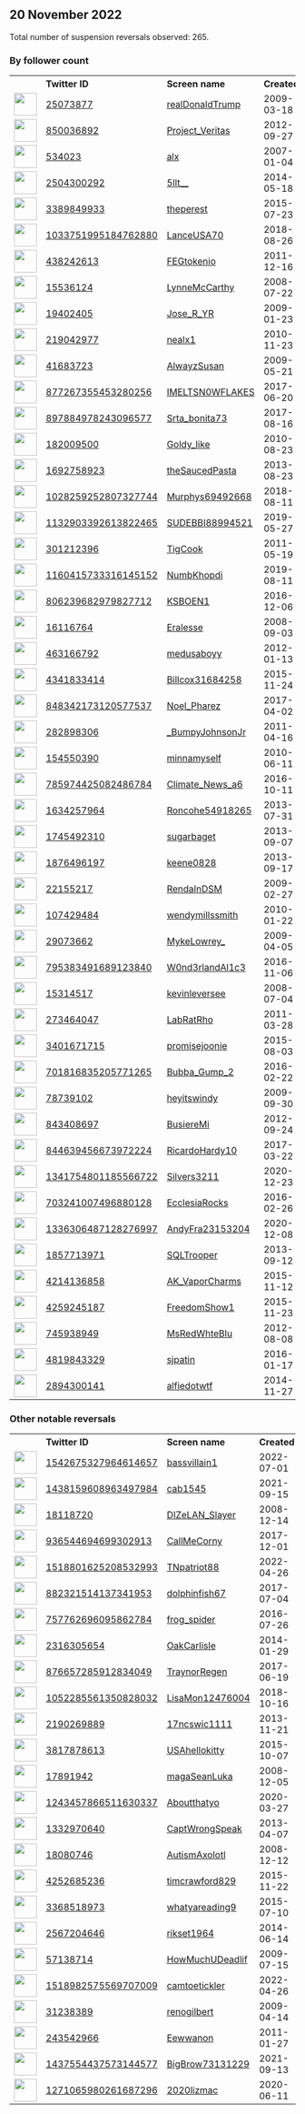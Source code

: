 
## 20 November 2022
Total number of suspension reversals observed: 265.

### By follower count
<table><tr><th></th><th align="left">Twitter ID</th><th align="left">Screen name</th>
<th align="left">Created</th><th align="left">Status</th><th align="left">Suspended</th><th align="left">Followers</th>
<tr><td><a href="https://pbs.twimg.com/profile_images/874276197357596672/kUuht00m_normal.jpg"><img src="https://pbs.twimg.com/profile_images/874276197357596672/kUuht00m_normal.jpg" width="40px" height="40px" align="center"/></a></td><td><a href="https://twitter.com/intent/user?user_id=25073877">25073877</a></td><td><a href="https://twitter.com/realDonaldTrump">realDonaldTrump</a></td><td>2009-03-18</td><td align="center"></td><td></td><td>86886014</td></tr>
<tr><td><a href="https://pbs.twimg.com/profile_images/974369108321095680/T0_h7cu7_normal.jpg"><img src="https://pbs.twimg.com/profile_images/974369108321095680/T0_h7cu7_normal.jpg" width="40px" height="40px" align="center"/></a></td><td><a href="https://twitter.com/intent/user?user_id=850036892">850036892</a></td><td><a href="https://twitter.com/Project_Veritas">Project_Veritas</a></td><td>2012-09-27</td><td align="center"></td><td></td><td>1141130</td></tr>
<tr><td><a href="https://pbs.twimg.com/profile_images/1601092604858335234/BCDVRLLN_normal.jpg"><img src="https://pbs.twimg.com/profile_images/1601092604858335234/BCDVRLLN_normal.jpg" width="40px" height="40px" align="center"/></a></td><td><a href="https://twitter.com/intent/user?user_id=534023">534023</a></td><td><a href="https://twitter.com/alx">alx</a></td><td>2007-01-04</td><td align="center"></td><td></td><td>502674</td></tr>
<tr><td><a href="https://pbs.twimg.com/profile_images/1616270741074223104/GrCJ2mji_normal.jpg"><img src="https://pbs.twimg.com/profile_images/1616270741074223104/GrCJ2mji_normal.jpg" width="40px" height="40px" align="center"/></a></td><td><a href="https://twitter.com/intent/user?user_id=2504300292">2504300292</a></td><td><a href="https://twitter.com/5llt__">5llt__</a></td><td>2014-05-18</td><td align="center"></td><td>2022-11-19</td><td>333066</td></tr>
<tr><td><a href="https://pbs.twimg.com/profile_images/1633213423080071169/ecr87l06_normal.jpg"><img src="https://pbs.twimg.com/profile_images/1633213423080071169/ecr87l06_normal.jpg" width="40px" height="40px" align="center"/></a></td><td><a href="https://twitter.com/intent/user?user_id=3389849933">3389849933</a></td><td><a href="https://twitter.com/theperest">theperest</a></td><td>2015-07-23</td><td align="center"></td><td>2022-11-18</td><td>98131</td></tr>
<tr><td><a href="https://pbs.twimg.com/profile_images/1635485080838717440/oeaHBg2q_normal.jpg"><img src="https://pbs.twimg.com/profile_images/1635485080838717440/oeaHBg2q_normal.jpg" width="40px" height="40px" align="center"/></a></td><td><a href="https://twitter.com/intent/user?user_id=1033751995184762880">1033751995184762880</a></td><td><a href="https://twitter.com/LanceUSA70">LanceUSA70</a></td><td>2018-08-26</td><td align="center"></td><td>2022-09-23</td><td>90765</td></tr>
<tr><td><a href="https://pbs.twimg.com/profile_images/1633447083783905283/mDo8GTJP_normal.png"><img src="https://pbs.twimg.com/profile_images/1633447083783905283/mDo8GTJP_normal.png" width="40px" height="40px" align="center"/></a></td><td><a href="https://twitter.com/intent/user?user_id=438242613">438242613</a></td><td><a href="https://twitter.com/FEGtokenio">FEGtokenio</a></td><td>2011-12-16</td><td align="center"></td><td></td><td>23305</td></tr>
<tr><td><a href="https://pbs.twimg.com/profile_images/1191625364969312257/lq-2VkSr_normal.jpg"><img src="https://pbs.twimg.com/profile_images/1191625364969312257/lq-2VkSr_normal.jpg" width="40px" height="40px" align="center"/></a></td><td><a href="https://twitter.com/intent/user?user_id=15536124">15536124</a></td><td><a href="https://twitter.com/LynneMcCarthy">LynneMcCarthy</a></td><td>2008-07-22</td><td align="center"></td><td></td><td>14723</td></tr>
<tr><td><a href="https://pbs.twimg.com/profile_images/1353024960843960322/bDH0cWVS_normal.png"><img src="https://pbs.twimg.com/profile_images/1353024960843960322/bDH0cWVS_normal.png" width="40px" height="40px" align="center"/></a></td><td><a href="https://twitter.com/intent/user?user_id=19402405">19402405</a></td><td><a href="https://twitter.com/Jose_R_YR">Jose_R_YR</a></td><td>2009-01-23</td><td align="center"></td><td></td><td>14638</td></tr>
<tr><td><a href="https://pbs.twimg.com/profile_images/1601351000790630401/yppoC4fA_normal.jpg"><img src="https://pbs.twimg.com/profile_images/1601351000790630401/yppoC4fA_normal.jpg" width="40px" height="40px" align="center"/></a></td><td><a href="https://twitter.com/intent/user?user_id=219042977">219042977</a></td><td><a href="https://twitter.com/nealx1">nealx1</a></td><td>2010-11-23</td><td align="center"></td><td>2022-11-19</td><td>13667</td></tr>
<tr><td><a href="https://pbs.twimg.com/profile_images/1721092994/SusanTweet_normal.jpg"><img src="https://pbs.twimg.com/profile_images/1721092994/SusanTweet_normal.jpg" width="40px" height="40px" align="center"/></a></td><td><a href="https://twitter.com/intent/user?user_id=41683723">41683723</a></td><td><a href="https://twitter.com/AlwayzSusan">AlwayzSusan</a></td><td>2009-05-21</td><td align="center"></td><td>2022-10-28</td><td>10361</td></tr>
<tr><td><a href="https://pbs.twimg.com/profile_images/1594458778572922880/B6FD8V_j_normal.jpg"><img src="https://pbs.twimg.com/profile_images/1594458778572922880/B6FD8V_j_normal.jpg" width="40px" height="40px" align="center"/></a></td><td><a href="https://twitter.com/intent/user?user_id=877267355453280256">877267355453280256</a></td><td><a href="https://twitter.com/IMELTSN0WFLAKES">IMELTSN0WFLAKES</a></td><td>2017-06-20</td><td align="center"></td><td></td><td>9967</td></tr>
<tr><td><a href="https://pbs.twimg.com/profile_images/1598745356451315726/UzogWBeP_normal.jpg"><img src="https://pbs.twimg.com/profile_images/1598745356451315726/UzogWBeP_normal.jpg" width="40px" height="40px" align="center"/></a></td><td><a href="https://twitter.com/intent/user?user_id=897884978243096577">897884978243096577</a></td><td><a href="https://twitter.com/Srta_bonita73">Srta_bonita73</a></td><td>2017-08-16</td><td align="center"></td><td></td><td>8801</td></tr>
<tr><td><a href="https://pbs.twimg.com/profile_images/1599417766292983809/DGv9KTXq_normal.jpg"><img src="https://pbs.twimg.com/profile_images/1599417766292983809/DGv9KTXq_normal.jpg" width="40px" height="40px" align="center"/></a></td><td><a href="https://twitter.com/intent/user?user_id=182009500">182009500</a></td><td><a href="https://twitter.com/Goldy_like">Goldy_like</a></td><td>2010-08-23</td><td align="center"></td><td></td><td>8788</td></tr>
<tr><td><a href="https://pbs.twimg.com/profile_images/1592415588856389632/3zJhanuV_normal.jpg"><img src="https://pbs.twimg.com/profile_images/1592415588856389632/3zJhanuV_normal.jpg" width="40px" height="40px" align="center"/></a></td><td><a href="https://twitter.com/intent/user?user_id=1692758923">1692758923</a></td><td><a href="https://twitter.com/theSaucedPasta">theSaucedPasta</a></td><td>2013-08-23</td><td align="center"></td><td></td><td>8734</td></tr>
<tr><td><a href="https://pbs.twimg.com/profile_images/1629278929210036228/eMWIyfsU_normal.jpg"><img src="https://pbs.twimg.com/profile_images/1629278929210036228/eMWIyfsU_normal.jpg" width="40px" height="40px" align="center"/></a></td><td><a href="https://twitter.com/intent/user?user_id=1028259252807327744">1028259252807327744</a></td><td><a href="https://twitter.com/Murphys69492668">Murphys69492668</a></td><td>2018-08-11</td><td align="center"></td><td></td><td>7376</td></tr>
<tr><td><a href="https://pbs.twimg.com/profile_images/1601486326779777025/2h_qRz58_normal.jpg"><img src="https://pbs.twimg.com/profile_images/1601486326779777025/2h_qRz58_normal.jpg" width="40px" height="40px" align="center"/></a></td><td><a href="https://twitter.com/intent/user?user_id=1132903392613822465">1132903392613822465</a></td><td><a href="https://twitter.com/SUDEBBI88994521">SUDEBBI88994521</a></td><td>2019-05-27</td><td align="center"></td><td>2022-10-05</td><td>7308</td></tr>
<tr><td><a href="https://pbs.twimg.com/profile_images/2160491489/P1000484_normal.JPG"><img src="https://pbs.twimg.com/profile_images/2160491489/P1000484_normal.JPG" width="40px" height="40px" align="center"/></a></td><td><a href="https://twitter.com/intent/user?user_id=301212396">301212396</a></td><td><a href="https://twitter.com/TigCook">TigCook</a></td><td>2011-05-19</td><td align="center"></td><td></td><td>6860</td></tr>
<tr><td><a href="https://pbs.twimg.com/profile_images/1414714915705692163/OW3a7dKf_normal.jpg"><img src="https://pbs.twimg.com/profile_images/1414714915705692163/OW3a7dKf_normal.jpg" width="40px" height="40px" align="center"/></a></td><td><a href="https://twitter.com/intent/user?user_id=1160415733316145152">1160415733316145152</a></td><td><a href="https://twitter.com/NumbKhopdi">NumbKhopdi</a></td><td>2019-08-11</td><td align="center"></td><td>2022-07-26</td><td>6627</td></tr>
<tr><td><a href="https://pbs.twimg.com/profile_images/1179539941925249026/1_4BoHT__normal.jpg"><img src="https://pbs.twimg.com/profile_images/1179539941925249026/1_4BoHT__normal.jpg" width="40px" height="40px" align="center"/></a></td><td><a href="https://twitter.com/intent/user?user_id=806239682979827712">806239682979827712</a></td><td><a href="https://twitter.com/KSBOEN1">KSBOEN1</a></td><td>2016-12-06</td><td align="center"></td><td></td><td>6570</td></tr>
<tr><td><a href="https://pbs.twimg.com/profile_images/1617149371425996800/oTTLClCK_normal.jpg"><img src="https://pbs.twimg.com/profile_images/1617149371425996800/oTTLClCK_normal.jpg" width="40px" height="40px" align="center"/></a></td><td><a href="https://twitter.com/intent/user?user_id=16116764">16116764</a></td><td><a href="https://twitter.com/Eralesse">Eralesse</a></td><td>2008-09-03</td><td align="center"></td><td></td><td>5463</td></tr>
<tr><td><a href="https://pbs.twimg.com/profile_images/1604259084890279936/iSoAkKa5_normal.jpg"><img src="https://pbs.twimg.com/profile_images/1604259084890279936/iSoAkKa5_normal.jpg" width="40px" height="40px" align="center"/></a></td><td><a href="https://twitter.com/intent/user?user_id=463166792">463166792</a></td><td><a href="https://twitter.com/medusaboyy">medusaboyy</a></td><td>2012-01-13</td><td align="center"></td><td></td><td>4819</td></tr>
<tr><td><a href="https://pbs.twimg.com/profile_images/832718695507980289/VEZ_20A3_normal.jpg"><img src="https://pbs.twimg.com/profile_images/832718695507980289/VEZ_20A3_normal.jpg" width="40px" height="40px" align="center"/></a></td><td><a href="https://twitter.com/intent/user?user_id=4341833414">4341833414</a></td><td><a href="https://twitter.com/Billcox31684258">Billcox31684258</a></td><td>2015-11-24</td><td align="center"></td><td>2022-10-29</td><td>4807</td></tr>
<tr><td><a href="https://pbs.twimg.com/profile_images/1646626973991534603/hX0FnoI3_normal.jpg"><img src="https://pbs.twimg.com/profile_images/1646626973991534603/hX0FnoI3_normal.jpg" width="40px" height="40px" align="center"/></a></td><td><a href="https://twitter.com/intent/user?user_id=848342173120577537">848342173120577537</a></td><td><a href="https://twitter.com/Noel_Pharez">Noel_Pharez</a></td><td>2017-04-02</td><td align="center"></td><td>2022-08-31</td><td>4636</td></tr>
<tr><td><a href="https://pbs.twimg.com/profile_images/1599077208601071618/Aw4yYzj9_normal.jpg"><img src="https://pbs.twimg.com/profile_images/1599077208601071618/Aw4yYzj9_normal.jpg" width="40px" height="40px" align="center"/></a></td><td><a href="https://twitter.com/intent/user?user_id=282898306">282898306</a></td><td><a href="https://twitter.com/_BumpyJohnsonJr">_BumpyJohnsonJr</a></td><td>2011-04-16</td><td align="center"></td><td></td><td>4627</td></tr>
<tr><td><a href="https://pbs.twimg.com/profile_images/1598601951314210816/OHEsqDyP_normal.jpg"><img src="https://pbs.twimg.com/profile_images/1598601951314210816/OHEsqDyP_normal.jpg" width="40px" height="40px" align="center"/></a></td><td><a href="https://twitter.com/intent/user?user_id=154550390">154550390</a></td><td><a href="https://twitter.com/minnamyself">minnamyself</a></td><td>2010-06-11</td><td align="center"></td><td></td><td>4495</td></tr>
<tr><td><a href="https://pbs.twimg.com/profile_images/1419479819092328451/J1PGbFIZ_normal.jpg"><img src="https://pbs.twimg.com/profile_images/1419479819092328451/J1PGbFIZ_normal.jpg" width="40px" height="40px" align="center"/></a></td><td><a href="https://twitter.com/intent/user?user_id=785974425082486784">785974425082486784</a></td><td><a href="https://twitter.com/Climate_News_a6">Climate_News_a6</a></td><td>2016-10-11</td><td align="center"></td><td>2022-11-02</td><td>4395</td></tr>
<tr><td><a href="https://pbs.twimg.com/profile_images/1090752995749478402/9VnNF0WH_normal.jpg"><img src="https://pbs.twimg.com/profile_images/1090752995749478402/9VnNF0WH_normal.jpg" width="40px" height="40px" align="center"/></a></td><td><a href="https://twitter.com/intent/user?user_id=1634257964">1634257964</a></td><td><a href="https://twitter.com/Roncohe54918265">Roncohe54918265</a></td><td>2013-07-31</td><td align="center">🚫</td><td></td><td>4096</td></tr>
<tr><td><a href="https://pbs.twimg.com/profile_images/1413232095070142466/cv9ioc4u_normal.jpg"><img src="https://pbs.twimg.com/profile_images/1413232095070142466/cv9ioc4u_normal.jpg" width="40px" height="40px" align="center"/></a></td><td><a href="https://twitter.com/intent/user?user_id=1745492310">1745492310</a></td><td><a href="https://twitter.com/sugarbaget">sugarbaget</a></td><td>2013-09-07</td><td align="center"></td><td></td><td>3814</td></tr>
<tr><td><a href="https://pbs.twimg.com/profile_images/578250744492466176/aI3n_H7b_normal.jpeg"><img src="https://pbs.twimg.com/profile_images/578250744492466176/aI3n_H7b_normal.jpeg" width="40px" height="40px" align="center"/></a></td><td><a href="https://twitter.com/intent/user?user_id=1876496197">1876496197</a></td><td><a href="https://twitter.com/keene0828">keene0828</a></td><td>2013-09-17</td><td align="center"></td><td>2022-10-10</td><td>3610</td></tr>
<tr><td><a href="https://pbs.twimg.com/profile_images/3090317233/fba196dd6fd4632f68075d26ab966306_normal.jpeg"><img src="https://pbs.twimg.com/profile_images/3090317233/fba196dd6fd4632f68075d26ab966306_normal.jpeg" width="40px" height="40px" align="center"/></a></td><td><a href="https://twitter.com/intent/user?user_id=22155217">22155217</a></td><td><a href="https://twitter.com/RendaInDSM">RendaInDSM</a></td><td>2009-02-27</td><td align="center"></td><td>2022-10-28</td><td>3584</td></tr>
<tr><td><a href="https://pbs.twimg.com/profile_images/1610908428855017473/HFwx36vS_normal.jpg"><img src="https://pbs.twimg.com/profile_images/1610908428855017473/HFwx36vS_normal.jpg" width="40px" height="40px" align="center"/></a></td><td><a href="https://twitter.com/intent/user?user_id=107429484">107429484</a></td><td><a href="https://twitter.com/wendymillssmith">wendymillssmith</a></td><td>2010-01-22</td><td align="center"></td><td></td><td>3512</td></tr>
<tr><td><a href="https://pbs.twimg.com/profile_images/1605706685988933632/-8mbM_SE_normal.jpg"><img src="https://pbs.twimg.com/profile_images/1605706685988933632/-8mbM_SE_normal.jpg" width="40px" height="40px" align="center"/></a></td><td><a href="https://twitter.com/intent/user?user_id=29073662">29073662</a></td><td><a href="https://twitter.com/MykeLowrey_">MykeLowrey_</a></td><td>2009-04-05</td><td align="center"></td><td></td><td>3298</td></tr>
<tr><td><a href="https://pbs.twimg.com/profile_images/795384581226541056/pXY3pA3x_normal.jpg"><img src="https://pbs.twimg.com/profile_images/795384581226541056/pXY3pA3x_normal.jpg" width="40px" height="40px" align="center"/></a></td><td><a href="https://twitter.com/intent/user?user_id=795383491689123840">795383491689123840</a></td><td><a href="https://twitter.com/W0nd3rlandAl1c3">W0nd3rlandAl1c3</a></td><td>2016-11-06</td><td align="center"></td><td>2022-10-29</td><td>3174</td></tr>
<tr><td><a href="https://pbs.twimg.com/profile_images/1652044588842901505/Saz4IIaA_normal.jpg"><img src="https://pbs.twimg.com/profile_images/1652044588842901505/Saz4IIaA_normal.jpg" width="40px" height="40px" align="center"/></a></td><td><a href="https://twitter.com/intent/user?user_id=15314517">15314517</a></td><td><a href="https://twitter.com/kevinleversee">kevinleversee</a></td><td>2008-07-04</td><td align="center"></td><td></td><td>3054</td></tr>
<tr><td><a href="https://pbs.twimg.com/profile_images/1066489285489164288/wp1HkpPa_normal.jpg"><img src="https://pbs.twimg.com/profile_images/1066489285489164288/wp1HkpPa_normal.jpg" width="40px" height="40px" align="center"/></a></td><td><a href="https://twitter.com/intent/user?user_id=273464047">273464047</a></td><td><a href="https://twitter.com/LabRatRho">LabRatRho</a></td><td>2011-03-28</td><td align="center">👋</td><td></td><td>2937</td></tr>
<tr><td><a href="https://pbs.twimg.com/profile_images/1597415462282956800/aB4psGfI_normal.jpg"><img src="https://pbs.twimg.com/profile_images/1597415462282956800/aB4psGfI_normal.jpg" width="40px" height="40px" align="center"/></a></td><td><a href="https://twitter.com/intent/user?user_id=3401671715">3401671715</a></td><td><a href="https://twitter.com/promisejoonie">promisejoonie</a></td><td>2015-08-03</td><td align="center"></td><td></td><td>2761</td></tr>
<tr><td><a href="https://pbs.twimg.com/profile_images/701818707836690432/WL_H2yrh_normal.jpg"><img src="https://pbs.twimg.com/profile_images/701818707836690432/WL_H2yrh_normal.jpg" width="40px" height="40px" align="center"/></a></td><td><a href="https://twitter.com/intent/user?user_id=701816835205771265">701816835205771265</a></td><td><a href="https://twitter.com/Bubba_Gump_2">Bubba_Gump_2</a></td><td>2016-02-22</td><td align="center"></td><td></td><td>2725</td></tr>
<tr><td><a href="https://pbs.twimg.com/profile_images/1357416400944582660/e36DUAxb_normal.jpg"><img src="https://pbs.twimg.com/profile_images/1357416400944582660/e36DUAxb_normal.jpg" width="40px" height="40px" align="center"/></a></td><td><a href="https://twitter.com/intent/user?user_id=78739102">78739102</a></td><td><a href="https://twitter.com/heyitswindy">heyitswindy</a></td><td>2009-09-30</td><td align="center"></td><td></td><td>2663</td></tr>
<tr><td><a href="https://pbs.twimg.com/profile_images/1380901875332026369/8iVQxpzQ_normal.jpg"><img src="https://pbs.twimg.com/profile_images/1380901875332026369/8iVQxpzQ_normal.jpg" width="40px" height="40px" align="center"/></a></td><td><a href="https://twitter.com/intent/user?user_id=843408697">843408697</a></td><td><a href="https://twitter.com/BusiereMi">BusiereMi</a></td><td>2012-09-24</td><td align="center">🚫</td><td>2022-10-29</td><td>2646</td></tr>
<tr><td><a href="https://pbs.twimg.com/profile_images/1662893924598390786/CbCB0YYy_normal.jpg"><img src="https://pbs.twimg.com/profile_images/1662893924598390786/CbCB0YYy_normal.jpg" width="40px" height="40px" align="center"/></a></td><td><a href="https://twitter.com/intent/user?user_id=844639456673972224">844639456673972224</a></td><td><a href="https://twitter.com/RicardoHardy10">RicardoHardy10</a></td><td>2017-03-22</td><td align="center"></td><td>2022-10-29</td><td>2602</td></tr>
<tr><td><a href="https://pbs.twimg.com/profile_images/1660063257422438401/s3jBa3Z6_normal.jpg"><img src="https://pbs.twimg.com/profile_images/1660063257422438401/s3jBa3Z6_normal.jpg" width="40px" height="40px" align="center"/></a></td><td><a href="https://twitter.com/intent/user?user_id=1341754801185566722">1341754801185566722</a></td><td><a href="https://twitter.com/Silvers3211">Silvers3211</a></td><td>2020-12-23</td><td align="center"></td><td></td><td>2582</td></tr>
<tr><td><a href="https://pbs.twimg.com/profile_images/1664479613148360704/EjjBk1yF_normal.jpg"><img src="https://pbs.twimg.com/profile_images/1664479613148360704/EjjBk1yF_normal.jpg" width="40px" height="40px" align="center"/></a></td><td><a href="https://twitter.com/intent/user?user_id=703241007496880128">703241007496880128</a></td><td><a href="https://twitter.com/EcclesiaRocks">EcclesiaRocks</a></td><td>2016-02-26</td><td align="center"></td><td>2022-07-28</td><td>2516</td></tr>
<tr><td><a href="https://pbs.twimg.com/profile_images/1596275823908073473/SPMK57Yg_normal.jpg"><img src="https://pbs.twimg.com/profile_images/1596275823908073473/SPMK57Yg_normal.jpg" width="40px" height="40px" align="center"/></a></td><td><a href="https://twitter.com/intent/user?user_id=1336306487128276997">1336306487128276997</a></td><td><a href="https://twitter.com/AndyFra23153204">AndyFra23153204</a></td><td>2020-12-08</td><td align="center"></td><td></td><td>2483</td></tr>
<tr><td><a href="https://pbs.twimg.com/profile_images/1428545518360309762/V7sXJkk9_normal.jpg"><img src="https://pbs.twimg.com/profile_images/1428545518360309762/V7sXJkk9_normal.jpg" width="40px" height="40px" align="center"/></a></td><td><a href="https://twitter.com/intent/user?user_id=1857713971">1857713971</a></td><td><a href="https://twitter.com/SQLTrooper">SQLTrooper</a></td><td>2013-09-12</td><td align="center"></td><td>2022-10-29</td><td>2327</td></tr>
<tr><td><a href="https://pbs.twimg.com/profile_images/1594458595437207552/MVU3huRH_normal.jpg"><img src="https://pbs.twimg.com/profile_images/1594458595437207552/MVU3huRH_normal.jpg" width="40px" height="40px" align="center"/></a></td><td><a href="https://twitter.com/intent/user?user_id=4214136858">4214136858</a></td><td><a href="https://twitter.com/AK_VaporCharms">AK_VaporCharms</a></td><td>2015-11-12</td><td align="center"></td><td></td><td>2253</td></tr>
<tr><td><a href="https://pbs.twimg.com/profile_images/1413913747295555587/k7eCNVmY_normal.jpg"><img src="https://pbs.twimg.com/profile_images/1413913747295555587/k7eCNVmY_normal.jpg" width="40px" height="40px" align="center"/></a></td><td><a href="https://twitter.com/intent/user?user_id=4259245187">4259245187</a></td><td><a href="https://twitter.com/FreedomShow1">FreedomShow1</a></td><td>2015-11-23</td><td align="center"></td><td>2022-10-29</td><td>2250</td></tr>
<tr><td><a href="https://pbs.twimg.com/profile_images/1599053429569200133/tIrERGYi_normal.jpg"><img src="https://pbs.twimg.com/profile_images/1599053429569200133/tIrERGYi_normal.jpg" width="40px" height="40px" align="center"/></a></td><td><a href="https://twitter.com/intent/user?user_id=745938949">745938949</a></td><td><a href="https://twitter.com/MsRedWhteBlu">MsRedWhteBlu</a></td><td>2012-08-08</td><td align="center"></td><td></td><td>2215</td></tr>
<tr><td><a href="https://pbs.twimg.com/profile_images/937116266363572224/95D2MQsQ_normal.jpg"><img src="https://pbs.twimg.com/profile_images/937116266363572224/95D2MQsQ_normal.jpg" width="40px" height="40px" align="center"/></a></td><td><a href="https://twitter.com/intent/user?user_id=4819843329">4819843329</a></td><td><a href="https://twitter.com/sjpatin">sjpatin</a></td><td>2016-01-17</td><td align="center"></td><td>2022-10-29</td><td>2215</td></tr>
<tr><td><a href="https://pbs.twimg.com/profile_images/537868631468564480/Ig4LNZnK_normal.png"><img src="https://pbs.twimg.com/profile_images/537868631468564480/Ig4LNZnK_normal.png" width="40px" height="40px" align="center"/></a></td><td><a href="https://twitter.com/intent/user?user_id=2894300141">2894300141</a></td><td><a href="https://twitter.com/alfiedotwtf">alfiedotwtf</a></td><td>2014-11-27</td><td align="center"></td><td></td><td>2173</td></tr>
</table>

### Other notable reversals
<table><tr><th></th><th align="left">Twitter ID</th><th align="left">Screen name</th>
<th align="left">Created</th><th align="left">Status</th><th align="left">Suspended</th><th align="left">Followers</th>
<tr><td><a href="https://pbs.twimg.com/profile_images/1571577774690762752/4FEeHiaY_normal.jpg"><img src="https://pbs.twimg.com/profile_images/1571577774690762752/4FEeHiaY_normal.jpg" width="40px" height="40px" align="center"/></a></td><td><a href="https://twitter.com/intent/user?user_id=1542675327964614657">1542675327964614657</a></td><td><a href="https://twitter.com/bassvillain1">bassvillain1</a></td><td>2022-07-01</td><td align="center">🔒</td><td>2022-11-14</td><td>0</td></tr>
<tr><td><a href="https://pbs.twimg.com/profile_images/1475654732278484993/TyUTZ4LG_normal.jpg"><img src="https://pbs.twimg.com/profile_images/1475654732278484993/TyUTZ4LG_normal.jpg" width="40px" height="40px" align="center"/></a></td><td><a href="https://twitter.com/intent/user?user_id=1438159608963497984">1438159608963497984</a></td><td><a href="https://twitter.com/cab1545">cab1545</a></td><td>2021-09-15</td><td align="center"></td><td>2022-11-14</td><td>34</td></tr>
<tr><td><a href="https://pbs.twimg.com/profile_images/135885792/gatchaman_normal.jpg"><img src="https://pbs.twimg.com/profile_images/135885792/gatchaman_normal.jpg" width="40px" height="40px" align="center"/></a></td><td><a href="https://twitter.com/intent/user?user_id=18118720">18118720</a></td><td><a href="https://twitter.com/DIZeLAN_Slayer">DIZeLAN_Slayer</a></td><td>2008-12-14</td><td align="center"></td><td>2022-09-22</td><td>1002</td></tr>
<tr><td><a href="https://pbs.twimg.com/profile_images/990764645047713792/e2ZQtMkl_normal.jpg"><img src="https://pbs.twimg.com/profile_images/990764645047713792/e2ZQtMkl_normal.jpg" width="40px" height="40px" align="center"/></a></td><td><a href="https://twitter.com/intent/user?user_id=936544694699302913">936544694699302913</a></td><td><a href="https://twitter.com/CallMeCorny">CallMeCorny</a></td><td>2017-12-01</td><td align="center"></td><td>2022-10-29</td><td>1098</td></tr>
<tr><td><a href="https://pbs.twimg.com/profile_images/1518801976485625858/2TZUD0le_normal.jpg"><img src="https://pbs.twimg.com/profile_images/1518801976485625858/2TZUD0le_normal.jpg" width="40px" height="40px" align="center"/></a></td><td><a href="https://twitter.com/intent/user?user_id=1518801625208532993">1518801625208532993</a></td><td><a href="https://twitter.com/TNpatriot88">TNpatriot88</a></td><td>2022-04-26</td><td align="center"></td><td>2022-10-25</td><td>27</td></tr>
<tr><td><a href="https://pbs.twimg.com/profile_images/1608179502521139201/l08FcS0n_normal.jpg"><img src="https://pbs.twimg.com/profile_images/1608179502521139201/l08FcS0n_normal.jpg" width="40px" height="40px" align="center"/></a></td><td><a href="https://twitter.com/intent/user?user_id=882321514137341953">882321514137341953</a></td><td><a href="https://twitter.com/dolphinfish67">dolphinfish67</a></td><td>2017-07-04</td><td align="center"></td><td></td><td>1749</td></tr>
<tr><td><a href="https://pbs.twimg.com/profile_images/1193668674323922945/lLs6G5Zo_normal.jpg"><img src="https://pbs.twimg.com/profile_images/1193668674323922945/lLs6G5Zo_normal.jpg" width="40px" height="40px" align="center"/></a></td><td><a href="https://twitter.com/intent/user?user_id=757762696095862784">757762696095862784</a></td><td><a href="https://twitter.com/frog_spider">frog_spider</a></td><td>2016-07-26</td><td align="center"></td><td></td><td>1452</td></tr>
<tr><td><a href="https://pbs.twimg.com/profile_images/428340604787904512/HTfg_vK7_normal.jpeg"><img src="https://pbs.twimg.com/profile_images/428340604787904512/HTfg_vK7_normal.jpeg" width="40px" height="40px" align="center"/></a></td><td><a href="https://twitter.com/intent/user?user_id=2316305654">2316305654</a></td><td><a href="https://twitter.com/OakCarlisle">OakCarlisle</a></td><td>2014-01-29</td><td align="center"></td><td></td><td>277</td></tr>
<tr><td><a href="https://pbs.twimg.com/profile_images/1328137462024048641/8w7tR7km_normal.jpg"><img src="https://pbs.twimg.com/profile_images/1328137462024048641/8w7tR7km_normal.jpg" width="40px" height="40px" align="center"/></a></td><td><a href="https://twitter.com/intent/user?user_id=876657285912834049">876657285912834049</a></td><td><a href="https://twitter.com/TraynorRegen">TraynorRegen</a></td><td>2017-06-19</td><td align="center"></td><td>2022-10-30</td><td>403</td></tr>
<tr><td><a href="https://pbs.twimg.com/profile_images/1052287184609275906/DDAWOXH9_normal.jpg"><img src="https://pbs.twimg.com/profile_images/1052287184609275906/DDAWOXH9_normal.jpg" width="40px" height="40px" align="center"/></a></td><td><a href="https://twitter.com/intent/user?user_id=1052285561350828032">1052285561350828032</a></td><td><a href="https://twitter.com/LisaMon12476004">LisaMon12476004</a></td><td>2018-10-16</td><td align="center"></td><td>2022-10-29</td><td>429</td></tr>
<tr><td><a href="https://pbs.twimg.com/profile_images/1632345877929926656/AdPXxx8K_normal.jpg"><img src="https://pbs.twimg.com/profile_images/1632345877929926656/AdPXxx8K_normal.jpg" width="40px" height="40px" align="center"/></a></td><td><a href="https://twitter.com/intent/user?user_id=2190269889">2190269889</a></td><td><a href="https://twitter.com/17ncswic1111">17ncswic1111</a></td><td>2013-11-21</td><td align="center"></td><td></td><td>936</td></tr>
<tr><td><a href="https://pbs.twimg.com/profile_images/1366888771556233219/nxpovp2D_normal.jpg"><img src="https://pbs.twimg.com/profile_images/1366888771556233219/nxpovp2D_normal.jpg" width="40px" height="40px" align="center"/></a></td><td><a href="https://twitter.com/intent/user?user_id=3817878613">3817878613</a></td><td><a href="https://twitter.com/USAhellokitty">USAhellokitty</a></td><td>2015-10-07</td><td align="center"></td><td>2022-10-29</td><td>1016</td></tr>
<tr><td><a href="https://pbs.twimg.com/profile_images/1281671243717136384/Mkpg1xzv_normal.jpg"><img src="https://pbs.twimg.com/profile_images/1281671243717136384/Mkpg1xzv_normal.jpg" width="40px" height="40px" align="center"/></a></td><td><a href="https://twitter.com/intent/user?user_id=17891942">17891942</a></td><td><a href="https://twitter.com/magaSeanLuka">magaSeanLuka</a></td><td>2008-12-05</td><td align="center"></td><td></td><td>947</td></tr>
<tr><td><a href="https://pbs.twimg.com/profile_images/1656661850803826700/Rn1Xa4Bd_normal.jpg"><img src="https://pbs.twimg.com/profile_images/1656661850803826700/Rn1Xa4Bd_normal.jpg" width="40px" height="40px" align="center"/></a></td><td><a href="https://twitter.com/intent/user?user_id=1243457866511630337">1243457866511630337</a></td><td><a href="https://twitter.com/Aboutthatyo">Aboutthatyo</a></td><td>2020-03-27</td><td align="center"></td><td></td><td>1062</td></tr>
<tr><td><a href="https://pbs.twimg.com/profile_images/1630759246303309824/6KubqrW2_normal.jpg"><img src="https://pbs.twimg.com/profile_images/1630759246303309824/6KubqrW2_normal.jpg" width="40px" height="40px" align="center"/></a></td><td><a href="https://twitter.com/intent/user?user_id=1332970640">1332970640</a></td><td><a href="https://twitter.com/CaptWrongSpeak">CaptWrongSpeak</a></td><td>2013-04-07</td><td align="center"></td><td></td><td>66</td></tr>
<tr><td><a href="https://pbs.twimg.com/profile_images/1603757780426432512/LUZaN2c7_normal.jpg"><img src="https://pbs.twimg.com/profile_images/1603757780426432512/LUZaN2c7_normal.jpg" width="40px" height="40px" align="center"/></a></td><td><a href="https://twitter.com/intent/user?user_id=18080746">18080746</a></td><td><a href="https://twitter.com/AutismAxolotl">AutismAxolotl</a></td><td>2008-12-12</td><td align="center"></td><td></td><td>136</td></tr>
<tr><td><a href="https://pbs.twimg.com/profile_images/771312110731079680/y_PnJKNC_normal.jpg"><img src="https://pbs.twimg.com/profile_images/771312110731079680/y_PnJKNC_normal.jpg" width="40px" height="40px" align="center"/></a></td><td><a href="https://twitter.com/intent/user?user_id=4252685236">4252685236</a></td><td><a href="https://twitter.com/timcrawford829">timcrawford829</a></td><td>2015-11-22</td><td align="center"></td><td></td><td>1387</td></tr>
<tr><td><a href="https://pbs.twimg.com/profile_images/1627492119387537408/LruCxvHP_normal.jpg"><img src="https://pbs.twimg.com/profile_images/1627492119387537408/LruCxvHP_normal.jpg" width="40px" height="40px" align="center"/></a></td><td><a href="https://twitter.com/intent/user?user_id=3368518973">3368518973</a></td><td><a href="https://twitter.com/whatyareading9">whatyareading9</a></td><td>2015-07-10</td><td align="center"></td><td></td><td>454</td></tr>
<tr><td><a href="https://pbs.twimg.com/profile_images/1232273424367706113/nD3mZQ10_normal.jpg"><img src="https://pbs.twimg.com/profile_images/1232273424367706113/nD3mZQ10_normal.jpg" width="40px" height="40px" align="center"/></a></td><td><a href="https://twitter.com/intent/user?user_id=2567204646">2567204646</a></td><td><a href="https://twitter.com/rikset1964">rikset1964</a></td><td>2014-06-14</td><td align="center"></td><td></td><td>1713</td></tr>
<tr><td><a href="https://pbs.twimg.com/profile_images/1332262752740466694/y7CP1syc_normal.jpg"><img src="https://pbs.twimg.com/profile_images/1332262752740466694/y7CP1syc_normal.jpg" width="40px" height="40px" align="center"/></a></td><td><a href="https://twitter.com/intent/user?user_id=57138714">57138714</a></td><td><a href="https://twitter.com/HowMuchUDeadlif">HowMuchUDeadlif</a></td><td>2009-07-15</td><td align="center"></td><td></td><td>242</td></tr>
<tr><td><a href="https://pbs.twimg.com/profile_images/1530716009690279937/DBSbtxgZ_normal.jpg"><img src="https://pbs.twimg.com/profile_images/1530716009690279937/DBSbtxgZ_normal.jpg" width="40px" height="40px" align="center"/></a></td><td><a href="https://twitter.com/intent/user?user_id=1518982575569707009">1518982575569707009</a></td><td><a href="https://twitter.com/camtoetickler">camtoetickler</a></td><td>2022-04-26</td><td align="center">🚫</td><td>2022-10-20</td><td>0</td></tr>
<tr><td><a href="https://pbs.twimg.com/profile_images/985116753045934080/sql2M-1k_normal.jpg"><img src="https://pbs.twimg.com/profile_images/985116753045934080/sql2M-1k_normal.jpg" width="40px" height="40px" align="center"/></a></td><td><a href="https://twitter.com/intent/user?user_id=31238389">31238389</a></td><td><a href="https://twitter.com/renogilbert">renogilbert</a></td><td>2009-04-14</td><td align="center"></td><td></td><td>1554</td></tr>
<tr><td><a href="https://pbs.twimg.com/profile_images/1160514881013108736/xrRGGjWT_normal.jpg"><img src="https://pbs.twimg.com/profile_images/1160514881013108736/xrRGGjWT_normal.jpg" width="40px" height="40px" align="center"/></a></td><td><a href="https://twitter.com/intent/user?user_id=243542966">243542966</a></td><td><a href="https://twitter.com/Eewwanon">Eewwanon</a></td><td>2011-01-27</td><td align="center"></td><td></td><td>599</td></tr>
<tr><td><a href="https://pbs.twimg.com/profile_images/1618300688676622344/wyoos3iL_normal.jpg"><img src="https://pbs.twimg.com/profile_images/1618300688676622344/wyoos3iL_normal.jpg" width="40px" height="40px" align="center"/></a></td><td><a href="https://twitter.com/intent/user?user_id=1437554437573144577">1437554437573144577</a></td><td><a href="https://twitter.com/BigBrow73131229">BigBrow73131229</a></td><td>2021-09-13</td><td align="center"></td><td>2022-09-14</td><td>11</td></tr>
<tr><td><a href="https://pbs.twimg.com/profile_images/1511808214693646340/9YU0vhMx_normal.jpg"><img src="https://pbs.twimg.com/profile_images/1511808214693646340/9YU0vhMx_normal.jpg" width="40px" height="40px" align="center"/></a></td><td><a href="https://twitter.com/intent/user?user_id=1271065980261687296">1271065980261687296</a></td><td><a href="https://twitter.com/2020lizmac">2020lizmac</a></td><td>2020-06-11</td><td align="center"></td><td>2022-04-15</td><td>664</td></tr>
</table>
